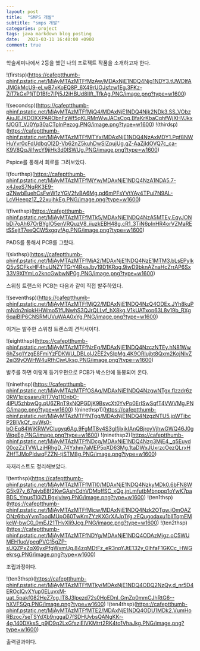 ```yaml
---
layout: post
title:  "SMPS 개발"
subtitle: "smps 개발"
categories: project
tags: java markdown blog posting
date:   2021-03-11 16:40:00 +0900
comment: true
---
```


학술세미나에서 2등을 했던 나의 프로젝트 작품을 소개하고자 한다.

!(firstsp)(https://cafeptthumb-phinf.pstatic.net/MjAyMTAzMTFfMzAw/MDAxNjE1NDQ4Njg1NDY3.tUWDlfAJMGkMcU9-eLwB7xKoEQ8P_6X49rUOJsfzw1Eg.3FKz-ZiT7kGxP1jTD1Bfc7lPj5J2iHBUd8IIft_TfkAg.PNG/image.png?type=w1600)


!(secondsp)(https://cafeptthumb-phinf.pstatic.net/MjAyMTAzMTFfMjQ4/MDAxNjE1NDQ4Njk2NDk3.SS_VObzAiuJEJKDOXXPARObnFzWf5qKLRMnWwJACsCog.BfaKrKbaCqhfWjXHVJkxfJOGT_VJ0Yp30aCTplnPezog.PNG/image.png?type=w1600)
!(thirdsp)(https://cafeptthumb-phinf.pstatic.net/MjAyMTAzMTFfMTYx/MDAxNjE1NDQ4NzAxMDY1.Pqf8NWHuYvr0cFdUdbqOl2D-Vb62nZ5kuhDwSIZpujUg.qZ-AaZjIdOVQ7c_ca-K9V8QqJilfwcY9jiHk3d0ISWUg.PNG/image.png?type=w1600)

Pspice를 통해서 회로를 그려보았다.

!(fourthsp)(https://cafeptthumb-phinf.pstatic.net/MjAyMTAzMTFfMjYw/MDAxNjE1NDQ4NzA1NDA5.7-x4JxeS7NqRK3E9-qZNwbEuehCsFwW1zYGV2fvBA6Mg.pd6mPFsYVtYAy4TPui7N9AL-LcVHeepz1Z_22xujhkEg.PNG/image.png?type=w1600)

!(fivethsp)(https://cafeptthumb-phinf.pstatic.net/MjAyMTAzMTFfMTk5/MDAxNjE1NDQ4NzA5MTEy.EqyJONbDi7oAh67OrBYglO5enVRQuzV8_iiuzkEBH48g.cR1_3TiN6pInHR4orVZMaREtSSejtT7eeQCW5xgqvfAg.PNG/image.png?type=w1600)

PADS를 통해서 PCB를 그렸다.

!(sixthsp)(https://cafeptthumb-phinf.pstatic.net/MjAyMTAzMTFfMjA2/MDAxNjE1NDQ4NzE1MTM3.bLsEPylkQ5vSCFkxHF4huUNZYTGrY4RxaJby19D1KRog.9iwD9bknAZnaHcZrrAP6Sx33V9XIYmLo2kncGwbwNP0g.PNG/image.png?type=w1600)

스위칭 트랜스와 PCB는 다음과 같이 직접 발주하였다. 

!(seventhsp)(https://cafeptthumb-phinf.pstatic.net/MjAyMTAzMTFfMjQ2/MDAxNjE1NDQ4NzQ4ODEx.JYh8kuPmNdn2niokHHWmo51fUNwhS3QJrQLLvf_hX8kg.V1kUATxop63L8v19b_RXg6qaiBIP6CNSRMUVuWAA0xYg.PNG/image.png?type=w1600)

이거는 발주한 스위칭 트랜스의 견적서이다. 


!(eightthsp)(https://cafeptthumb-phinf.pstatic.net/MjAyMTAzMTFfNzEg/MDAxNjE1NDQ4NzczNTEy.hN81Ww6hZsg1YzgE8FmiYzFDKWU_DBLoIJ2EE2ySlpMg.4K9ORIujbt8Qxm2KojNlvZ2ej39yOWHW4uRfhCjwUksg.PNG/image.png?type=w1600)

발주를 하면 이렇게 등기우편으로 PCB가 박스안에 동봉되어 온다. 


!(ninethsp)(https://cafeptthumb-phinf.pstatic.net/MjAyMTAzMTFfOSAg/MDAxNjE1NDQ4NzgwNTgx.flzzdr6z0RW1pipsasruRlT7Vg11OnbO-4lPU5zhbwQg.pU6ZRnT9xNQPGDjK9BsvcXt0YvPp0ErISwSqfT4VWVMg.PNG/image.png?type=w1600)
!(ninethsp1)(https://cafeptthumb-phinf.pstatic.net/MjAyMTAzMTFfNTgg/MDAxNjE1NDQ4NzgzNTU5.jpWTibcP2BlVkQf_pvWs0-bOjEq84WjKRWVCIugyq6Ag.9FgMT8v4S3gIfjlxjkIAnQBjroyVjhwGWQ46J0gWqeEg.PNG/image.png?type=w1600)
!(ninethsp2)(https://cafeptthumb-phinf.pstatic.net/MjAyMTAzMTFfNDcg/MDAxNjE1NDQ4Nzg3MjE4._q5Euyd00ozZzTVWLzjHRhgD_74Yxhm7aMEP5pXD63Mg.1taDWxJUxrzcOezQLrxHZHfTJMoPIdwqFZZN-tjSTM8g.PNG/image.png?type=w1600)

자재리스트도 정리해보았다.




!(tenthsp)(https://cafeptthumb-phinf.pstatic.net/MjAyMTAzMTFfMTI0/MDAxNjE1NDQ4NzkyMDk0.6bFN8WG5k97y_67givbE8f2KwGAshCdhVDMbffSC_xQg.jnLmfutbMbnppp1oYwK7paBDS_YmusTl0jZLBgxjvlwg.PNG/image.png?type=w1600)
!(ten1thsp)(https://cafeptthumb-phinf.pstatic.net/MjAyMTAzMTFfMjcw/MDAxNjE1NDQ4Nzk2OTgw.jOmOAZONz6tbaYvmToodMUpO60TwKmZYzKXGrXAJp1Yg.zEQugodaxu1blITqmEMkeW-bwC0_0mEJ21THvXIi9Jcg.PNG/image.png?type=w1600)
!(ten2thsp)(https://cafeptthumb-phinf.pstatic.net/MjAyMTAzMTFfNDYg/MDAxNjE1NDQ4ODAzMjgz.oC5WUMEH1uoVpegPVG15gZP-sUQZPxZqX6yxPfgWxmUg.84zqMDtFz_eR3npYJtE132y_0IhfaF1GKCc_HWGekrsg.PNG/image.png?type=w1600)

조립과정이다.

!(ten3thsp)(https://cafeptthumb-phinf.pstatic.net/MjAyMTAzMTFfMTky/MDAxNjE1NDQ4ODQ2NzQy.d_nr5D4EROclQvXYup0ELuvxM-uat_5pakf082HeZ7cg.lT8J3lpezd72s0HoEDnl_GmZp0mmCJhRtG6--hXVFSQg.PNG/image.png?type=w1600)
!(ten4thsp)(https://cafeptthumb-phinf.pstatic.net/MjAyMTAzMTFfMTE2/MDAxNjE1NDQ4ODU1MDk2.VumHoRBzoc7seTSYdXb9nggaD7fSDHUvbsQANgKKr-4g.140DXksS_p9jD9q2LxGfsziElVKMtrt2RK4to1VhaJkg.PNG/image.png?type=w1600)

출력결과이다.